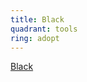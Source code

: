 ```yaml
---
title: Black
quadrant: tools
ring: adopt
---
```


[Black](https://black.readthedocs.io/en/stable/index.html)
